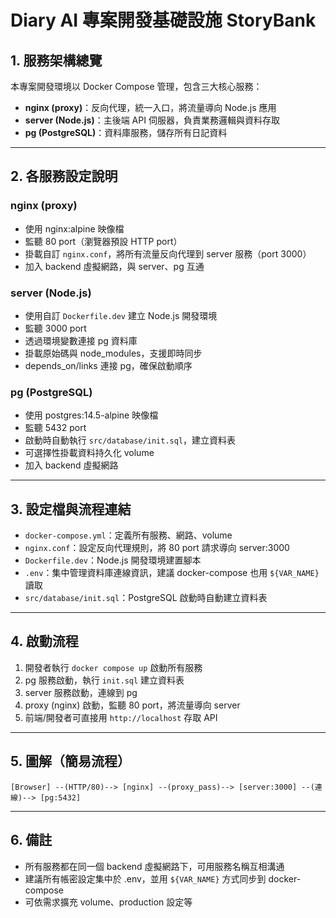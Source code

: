 # Diary AI 專案開發基礎設施 StoryBank

## 1. 服務架構總覽

本專案開發環境以 Docker Compose 管理，包含三大核心服務：

- **nginx (proxy)**：反向代理，統一入口，將流量導向 Node.js 應用
- **server (Node.js)**：主後端 API 伺服器，負責業務邏輯與資料存取
- **pg (PostgreSQL)**：資料庫服務，儲存所有日記資料

---

## 2. 各服務設定說明

### nginx (proxy)

- 使用 nginx:alpine 映像檔
- 監聽 80 port（瀏覽器預設 HTTP port）
- 掛載自訂 `nginx.conf`，將所有流量反向代理到 server 服務（port 3000）
- 加入 backend 虛擬網路，與 server、pg 互通

### server (Node.js)

- 使用自訂 `Dockerfile.dev` 建立 Node.js 開發環境
- 監聽 3000 port
- 透過環境變數連接 pg 資料庫
- 掛載原始碼與 node_modules，支援即時同步
- depends_on/links 連接 pg，確保啟動順序

### pg (PostgreSQL)

- 使用 postgres:14.5-alpine 映像檔
- 監聽 5432 port
- 啟動時自動執行 `src/database/init.sql`，建立資料表
- 可選擇性掛載資料持久化 volume
- 加入 backend 虛擬網路

---

## 3. 設定檔與流程連結

- `docker-compose.yml`：定義所有服務、網路、volume
- `nginx.conf`：設定反向代理規則，將 80 port 請求導向 server:3000
- `Dockerfile.dev`：Node.js 開發環境建置腳本
- `.env`：集中管理資料庫連線資訊，建議 docker-compose 也用 `${VAR_NAME}` 讀取
- `src/database/init.sql`：PostgreSQL 啟動時自動建立資料表

---

## 4. 啟動流程

1. 開發者執行 `docker compose up` 啟動所有服務
2. pg 服務啟動，執行 `init.sql` 建立資料表
3. server 服務啟動，連線到 pg
4. proxy (nginx) 啟動，監聽 80 port，將流量導向 server
5. 前端/開發者可直接用 `http://localhost` 存取 API

---

## 5. 圖解（簡易流程）

```
[Browser] --(HTTP/80)--> [nginx] --(proxy_pass)--> [server:3000] --(連線)--> [pg:5432]
```

---

## 6. 備註

- 所有服務都在同一個 backend 虛擬網路下，可用服務名稱互相溝通
- 建議所有帳密設定集中於 .env，並用 `${VAR_NAME}` 方式同步到 docker-compose
- 可依需求擴充 volume、production 設定等
